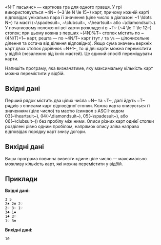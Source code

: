 «N-T пасьянс» — карткова гра для одного гравця. У&nbsp;грі використовується ~4N~ (~3 \le N \le 15~) карт, причому кожній карті відповідає унікальна пара її значення (ціле число в&nbsp;діапазоні ~1 \ldots N~) та&nbsp;масті (~\spadesuit~, ~\clubsuit~, ~\heartsuit~ або ~\diamondsuit~). У&nbsp;початковому положенні всі карти розкладені в&nbsp;~T~ (~4 \le T \le 12~) стопок; при цьому кожна з&nbsp;перших ~(4N)\%T~ стопок містить по&nbsp;~(4N/T)+1~&nbsp;карт, решта — по&nbsp;~4N/T~&nbsp;карт (тут `/` та&nbsp;`\%` — цілочисельне ділення та&nbsp;остача від ділення відповідно). Якщо сума значень верхніх карт двох стопок дорівнює ~N+1~, то ці дві карти можна перемістити у&nbsp;відбій (незалежно від їхніх мастей). Це єдиний спосіб переміщувати карти.

Напишіть програму, яка визначатиме, яку максимальну кількість карт можна перемістити у&nbsp;відбій.

## Вхідні дані
Перший рядок містить два цілих чи́сла ~N~ та&nbsp;~T~, далі йдуть ~T~ рядків з&nbsp;описами карт відповідної стопки. Кожна карта описується її значенням (ціле число) та&nbsp;мастю (символ з&nbsp;ASCII-кодом 03(~\heartsuit~), 04(~\diamondsuit~), 05(~\spadesuit~), або 06(~\clubsuit~)) без пробілу між ними. Описи різних карт однієї стопки розділені рівно одним пробілом, напрямок опису зліва направо відповідає порядку карт знизу догори.

## Вихідні дані
Ваша програма повинна вивести єдине ціле число — максимально можливу кількість карт, які можна перемістити у&nbsp;відбій.

## Приклади
**Вхідні дані:**
```text
3 5
2♠ 2♣ 2♡ 
2♢ 3♢ 1♡
3♣ 1♠
1♣ 3♡
1♢ 3♠
```

**Вихідні дані:**
```
10
```
